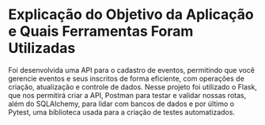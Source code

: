 # Explicação do Objetivo da Aplicação e Quais Ferramentas Foram Utilizadas

Foi desenvolvida uma API para o cadastro de eventos, permitindo que você gerencie eventos e seus inscritos de forma eficiente, com operações de criação, atualização e controle de dados. Nesse projeto foi utilizado o Flask, que nos permitirá criar a API,
Postman para testar e validar nossas rotas, além do SQLAlchemy, para lidar com bancos de dados e por último o Pytest, uma biblioteca usada para a criação de testes automatizados.
